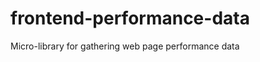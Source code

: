 frontend-performance-data
=========================

Micro-library for gathering web page performance data

